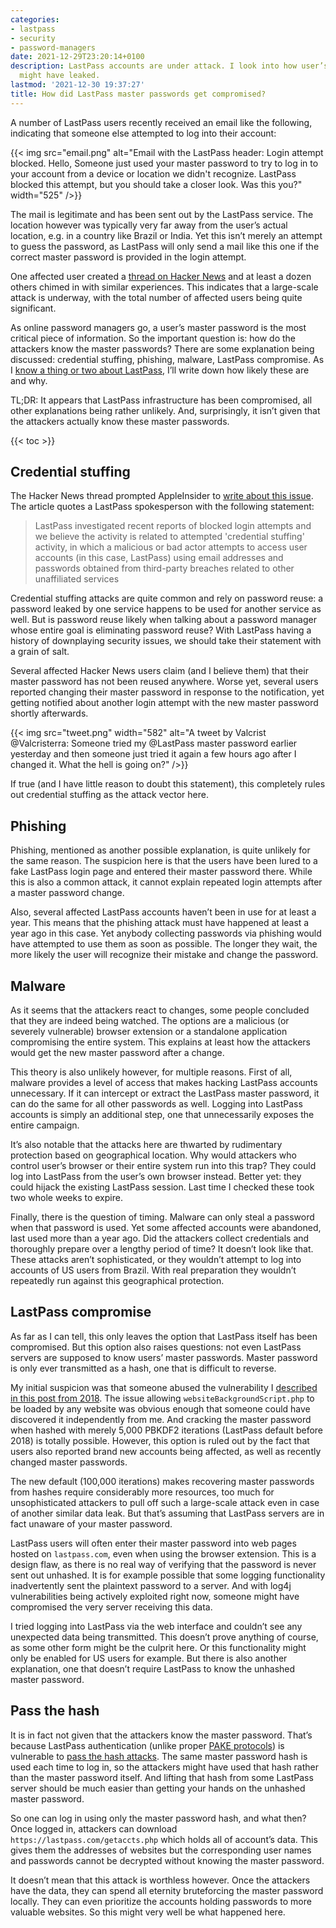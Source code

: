 ```yaml
---
categories:
- lastpass
- security
- password-managers
date: 2021-12-29T23:20:14+0100
description: LastPass accounts are under attack. I look into how user’s master passwords
  might have leaked.
lastmod: '2021-12-30 19:37:27'
title: How did LastPass master passwords get compromised?
---
```


A number of LastPass users recently received an email like the following, indicating that someone else attempted to log into their account:

{{< img src="email.png" alt="Email with the LastPass header: Login attempt blocked. Hello, Someone just used your master password to try to log in to your account from a device or location we didn't recognize. LastPass blocked this attempt, but you should take a closer look. Was this you?" width="525" />}}

The mail is legitimate and has been sent out by the LastPass service. The location however was typically very far away from the user’s actual location, e.g. in a country like Brazil or India. Yet this isn’t merely an attempt to guess the password, as LastPass will only send a mail like this one if the correct master password is provided in the login attempt.

One affected user created a [thread on Hacker News](https://news.ycombinator.com/item?id=29705957) and at least a dozen others chimed in with similar experiences. This indicates that a large-scale attack is underway, with the total number of affected users being quite significant.

As online password managers go, a user’s master password is the most critical piece of information. So the important question is: how do the attackers know the master passwords? There are some explanation being discussed: credential stuffing, phishing, malware, LastPass compromise. As I [know a thing or two about LastPass](/categories/lastpass/), I’ll write down how likely these are and why.

TL;DR: It appears that LastPass infrastructure has been compromised, all other explanations being rather unlikely. And, surprisingly, it isn’t given that the attackers actually know these master passwords.

{{< toc >}}

## Credential stuffing

The Hacker News thread prompted AppleInsider to [write about this issue](https://appleinsider.com/articles/21/12/28/lastpass-master-passwords-may-have-been-compromised). The article quotes a LastPass spokesperson with the following statement:

> LastPass investigated recent reports of blocked login attempts and we believe the activity is related to attempted 'credential stuffing' activity, in which a malicious or bad actor attempts to access user accounts (in this case, LastPass) using email addresses and passwords obtained from third-party breaches related to other unaffiliated services

Credential stuffing attacks are quite common and rely on password reuse: a password leaked by one service happens to be used for another service as well. But is password reuse likely when talking about a password manager whose entire goal is eliminating password reuse? With LastPass having a history of downplaying security issues, we should take their statement with a grain of salt.

Several affected Hacker News users claim (and I believe them) that their master password has not been reused anywhere. Worse yet, several users reported changing their master password in response to the notification, yet getting notified about another login attempt with the new master password shortly afterwards.

{{< img src="tweet.png" width="582" alt="A tweet by Valcrist @Valcristerra: Someone tried my @LastPass master password earlier yesterday and then someone just tried it again a few hours ago after I changed it. What the hell is going on?" />}}

If true (and I have little reason to doubt this statement), this completely rules out credential stuffing as the attack vector here.

## Phishing

Phishing, mentioned as another possible explanation, is quite unlikely for the same reason. The suspicion here is that the users have been lured to a fake LastPass login page and entered their master password there. While this is also a common attack, it cannot explain repeated login attempts after a master password change.

Also, several affected LastPass accounts haven’t been in use for at least a year. This means that the phishing attack must have happened at least a year ago in this case. Yet anybody collecting passwords via phishing would have attempted to use them as soon as possible. The longer they wait, the more likely the user will recognize their mistake and change the password.

## Malware

As it seems that the attackers react to changes, some people concluded that they are indeed being watched. The options are a malicious (or severely vulnerable) browser extension or a standalone application compromising the entire system. This explains at least how the attackers would get the new master password after a change.

This theory is also unlikely however, for multiple reasons. First of all, malware provides a level of access that makes hacking LastPass accounts unnecessary. If it can intercept or extract the LastPass master password, it can do the same for all other passwords as well. Logging into LastPass accounts is simply an additional step, one that unnecessarily exposes the entire campaign.

It’s also notable that the attacks here are thwarted by rudimentary protection based on geographical location. Why would attackers who control user’s browser or their entire system run into this trap? They could log into LastPass from the user’s own browser instead. Better yet: they could hijack the existing LastPass session. Last time I checked these took two whole weeks to expire.

Finally, there is the question of timing. Malware can only steal a password when that password is used. Yet some affected accounts were abandoned, last used more than a year ago. Did the attackers collect credentials and thoroughly prepare over a lengthy period of time? It doesn’t look like that. These attacks aren’t sophisticated, or they wouldn’t attempt to log into accounts of US users from Brazil. With real preparation they wouldn’t repeatedly run against this geographical protection.

## LastPass compromise

As far as I can tell, this only leaves the option that LastPass itself has been compromised. But this option also raises questions: not even LastPass servers are supposed to know users’ master passwords. Master password is only ever transmitted as a hash, one that is difficult to reverse.

My initial suspicion was that someone abused the vulnerability I [described in this post from 2018](/2018/07/09/is-your-lastpass-data-really-safe-in-the-encrypted-online-vault/). The issue allowing `websiteBackgroundScript.php` to be loaded by any website was obvious enough that someone could have discovered it independently from me. And cracking the master password when hashed with merely 5,000 PBKDF2 iterations (LastPass default before 2018) is totally possible. However, this option is ruled out by the fact that users also reported brand new accounts being affected, as well as recently changed master passwords.

The new default (100,000 iterations) makes recovering master passwords from hashes require considerably more resources, too much for unsophisticated attackers to pull off such a large-scale attack even in case of another similar data leak. But that’s assuming that LastPass servers are in fact unaware of your master password.

LastPass users will often enter their master password into web pages hosted on `lastpass.com`, even when using the browser extension. This is a design flaw, as there is no real way of verifying that the password is never sent out unhashed. It is for example possible that some logging functionality inadvertently sent the plaintext password to a server. And with log4j vulnerabilities being actively exploited right now, someone might have compromised the very server receiving this data.

I tried logging into LastPass via the web interface and couldn’t see any unexpected data being transmitted. This doesn’t prove anything of course, as some other form might be the culprit here. Or this functionality might only be enabled for US users for example. But there is also another explanation, one that doesn’t require LastPass to know the unhashed master password.

## Pass the hash

It is in fact not given that the attackers know the master password. That’s because LastPass authentication (unlike proper [PAKE protocols](https://en.wikipedia.org/wiki/Password-authenticated_key_agreement)) is vulnerable to [pass the hash attacks](https://en.wikipedia.org/wiki/Pass_the_hash). The same master password hash is used each time to log in, so the attackers might have used that hash rather than the master password itself. And lifting that hash from some LastPass server should be much easier than getting your hands on the unhashed master password.

So one can log in using only the master password hash, and what then? Once logged in, attackers can download `https://lastpass.com/getaccts.php` which holds all of account’s data. This gives them the addresses of websites but the corresponding user names and passwords cannot be decrypted without knowing the master password.

It doesn’t mean that this attack is worthless however. Once the attackers have the data, they can spend all eternity bruteforcing the master password locally. They can even prioritize the accounts holding passwords to more valuable websites. So this might very well be what happened here.